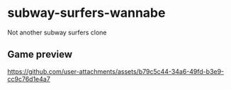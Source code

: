 # subway-surfers-wannabe
Not another subway surfers clone

## Game preview

https://github.com/user-attachments/assets/b79c5c44-34a6-49fd-b3e9-cc9c76d1e4a7
